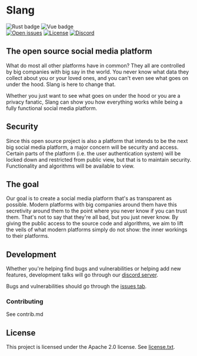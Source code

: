 # Slang

![Rust badge](https://img.shields.io/badge/Rust-000000?style=for-the-badge&logo=rust&logoColor=white "Backend in Rust") ![Vue badge](https://img.shields.io/badge/Vue.js-35495E?style=for-the-badge&logo=vue.js&logoColor=4FC08D "Frontend in VueJS")  
[![Open issues](https://img.shields.io/github/issues/Animus-Surge/slang)](https://github.com/Animus-Surge/slang/issues) [![License](https://img.shields.io/github/license/Animus-Surge/slang)](https://github.com/Animus-Surge/slang/blob/master/license.txt) [![Discord](https://img.shields.io/badge/Discord-5865F2?logo=discord&labelColor=%23222222)](https://discord.gg/zv9Cx9Dwtd)

## The open source social media platform

What do most all other platforms have in common? They all are controlled by big companies with big say in the world. You never know what data they collect about you or your loved ones, and you can't even see what goes on under the hood. Slang is here to change that.

Whether you just want to see what goes on under the hood or you are a privacy fanatic, Slang can show you how everything works while being a fully functional social media platform.

## Security

Since this open source project is also a platform that intends to be the next big social media platform, a major concern will be security and access. Certain parts of the platform (i.e. the user authentication system) will be locked down and restricted from public view, but that is to maintain security. Functionality and algorithms will be available to view.

## The goal

Our goal is to create a social media platform that's as transparent as possible. Modern platforms with big companies around them have this secretivity around them to the point where you never know if you can trust them. That's not to say that they're all bad, but you just never know. By giving the public access to the source code and algorithms, we aim to lift the veils of what modern platforms simply do not show: the inner workings to their platforms.

## Development

Whether you're helping find bugs and vulnerabilities or helping add new features, development talks will go through our [discord server](https://discord.gg/zv9Cx9Dwtd).

Bugs and vulnerabilities should go through the [issues tab](https://github.com/Animus-Surge/slang/issues).

### Contributing

See contrib.md

## License

This project is licensed under the Apache 2.0 license. See [license.txt](https://github.com/Animus-Surge/slang/blob/master/license.txt).